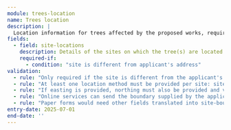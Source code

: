 ```yaml
---
module: trees-location
name: Trees location
description: |
  Location information for trees affected by the proposed works, required when the site is different from the applicant's address
fields:
  - field: site-locations
    description: Details of the sites on which the tree(s) are located
    required-if:
      - condition: "site is different from applicant's address"
validation:
  - rule: "Only required if the site is different from the applicant's address"
  - rule: "At least one location method must be provided per site: site-boundary, address-text, or easting+northing"
  - rule: "If easting is provided, northing must also be provided and vice versa"
  - rule: "Online services can send the boundary supplied by the applicant/agent"
  - rule: "Paper forms would need other fields translated into site-boundary"
entry-date: 2025-07-01
end-date: ''
---
```

